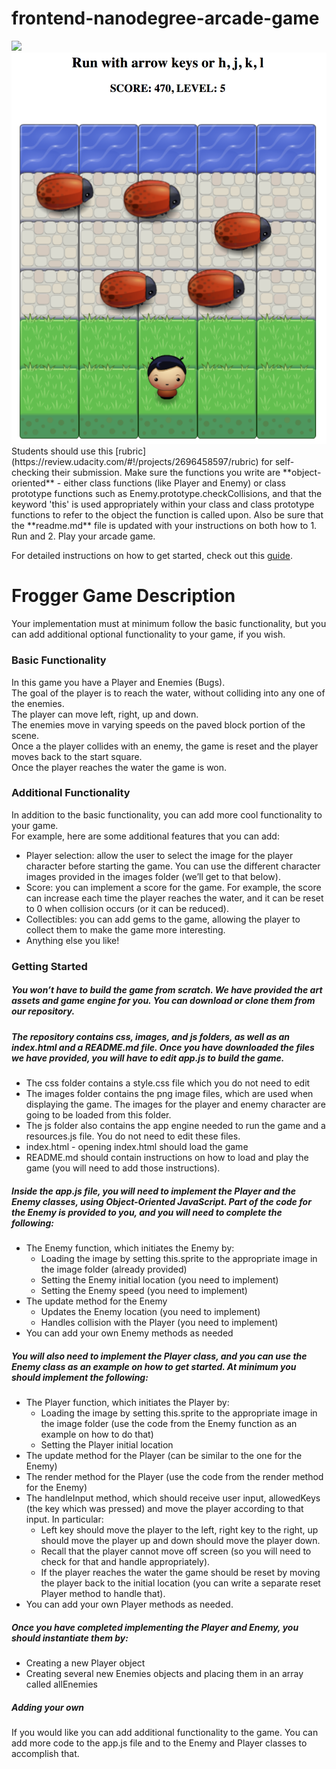 frontend-nanodegree-arcade-game
===============================

<img src="screenshot1.png">
<img src="screenshot2.png">
Students should use this [rubric](https://review.udacity.com/#!/projects/2696458597/rubric) for self-checking their submission. Make sure the functions you write are **object-oriented** - either class functions (like Player and Enemy) or class prototype functions such as Enemy.prototype.checkCollisions, and that the keyword 'this' is used appropriately within your class and class prototype functions to refer to the object the function is called upon. Also be sure that the **readme.md** file is updated with your instructions on both how to 1. Run and 2. Play your arcade game.

For detailed instructions on how to get started, check out this [guide](https://docs.google.com/document/d/1v01aScPjSWCCWQLIpFqvg3-vXLH2e8_SZQKC8jNO0Dc/pub?embedded=true).

# Frogger Game Description
Your implementation must at minimum follow the basic functionality, but you can add additional optional functionality to your game, if you wish.

### Basic Functionality
In this game you have a Player and Enemies (Bugs).  
The goal of the player is to reach the water, without colliding into any one of the enemies.  
The player can move left, right, up and down.  
The enemies move in varying speeds on the paved block portion of the scene.  
Once a the player collides with an enemy, the game is reset and the player moves back to the start square.  
Once the player reaches the water the game is won.  

### Additional Functionality
In addition to the basic functionality, you can add more cool functionality to your game.  
For example, here are some additional features that you can add:  
  * Player selection: allow the user to select the image for the player character before starting the game. You can use the different character images provided in the images folder (we’ll get to that below).
  * Score: you can implement a score for the game. For example, the score can increase each time the player reaches the water, and it can be reset to 0 when collision occurs (or it can be reduced).
  * Collectibles: you can add gems to the game, allowing the player to collect them to make the game more interesting.
  * Anything else you like!

### Getting Started
##### You won’t have to build the game from scratch. We have provided the art assets and game engine for you. You can download or clone them from our repository.  

##### The repository contains css, images, and js folders, as well as an index.html and a README.md file. Once you have downloaded the files we have provided, you will have to edit app.js to build the game.  
  * The css folder contains a style.css file which you do not need to edit  
  * The images folder contains the png image files, which are used when displaying the game. The images for the player and enemy character are going to be loaded from this folder.  
  * The js folder also contains the app engine needed to run the game and a resources.js file. You do not need to edit these files.  
  * index.html - opening index.html should load the game  
  * README.md should contain instructions on how to load and play the game (you will need to add those instructions).  

##### Inside the app.js file, you will need to implement the Player and the Enemy classes, using Object-Oriented JavaScript. Part of the code for the Enemy is provided to you, and you will need to complete the following:  
  * The Enemy function, which initiates the Enemy by:
    * Loading the image by setting this.sprite to the appropriate image in the image folder (already provided)
    * Setting the Enemy initial location (you need to implement)
    * Setting the Enemy speed (you need to implement)
  * The update method for the Enemy
    * Updates the Enemy location (you need to implement)
    * Handles collision with the Player (you need to implement)
  * You can add your own Enemy methods as needed

##### You will also need to implement the Player class, and you can use the Enemy class as an example on how to get started. At minimum you should implement the following:  
  * The Player function, which initiates the Player by:
    * Loading the image by setting this.sprite to the appropriate image in the image folder (use the code from the Enemy function as an example on how to do that)
    * Setting the Player initial location
  * The update method for the Player (can be similar to the one for the Enemy)
  * The render method for the Player (use the code from the render method for the Enemy)
  * The handleInput method, which should receive user input, allowedKeys (the key which was pressed) and move the player according to that input. In particular:
    * Left key should move the player to the left, right key to the right, up should move the player up and down should move the player down.
    * Recall that the player cannot move off screen (so you will need to check for that and handle appropriately).
    * If the player reaches the water the game should be reset by moving the player back to the initial location (you can write a separate reset Player method to handle that).
  * You can add your own Player methods as needed.

##### Once you have completed implementing the Player and Enemy, you should instantiate them by:  
  * Creating a new Player object
  * Creating several new Enemies objects and placing them in an array called allEnemies

##### Adding your own
If you would like you can add additional functionality to the game. You can add more code to the app.js file and to the Enemy and Player classes to accomplish that.
